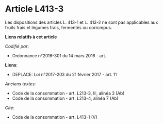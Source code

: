 # Article L413-3

Les dispositions des articles L. 413-1 et L. 413-2 ne sont pas applicables aux fruits frais et légumes frais, fermentés ou
corrompus.

**Liens relatifs à cet article**

_Codifié par_:

  - Ordonnance n°2016-301 du 14 mars 2016 - art.

**Liens**:

  - DEPLACE: Loi n°2017-203 du 21 février 2017 - art. 11

_Anciens textes_:

  - Code de la consommation - art. L213-3, III, alinéa 3 (Ab)
  - Code de la consommation - art. L213-4, alinéa 7 (Ab)

_Cite_:

  - Code de la consommation - art. L413-1 (V)
